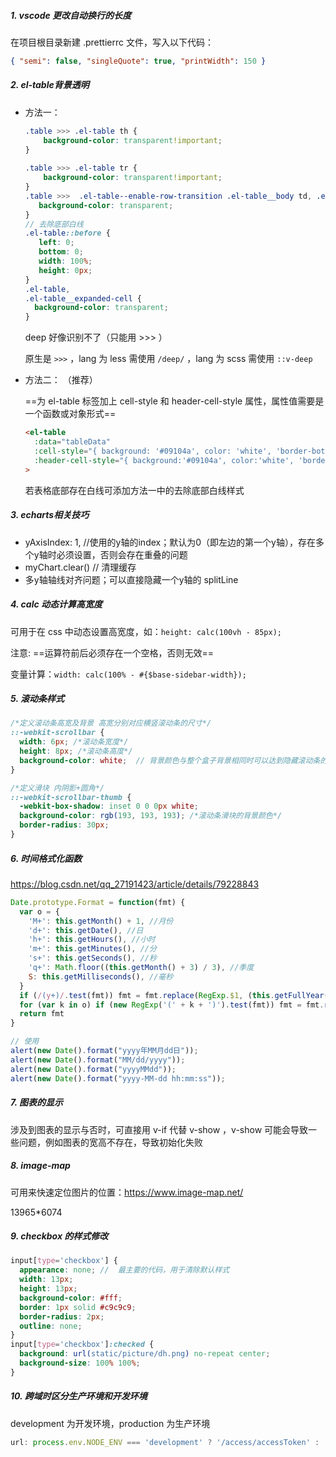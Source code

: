 ##### 1. vscode 更改自动换行的长度

在项目根目录新建 .prettierrc 文件，写入以下代码：

```json
{ "semi": false, "singleQuote": true, "printWidth": 150 }
```



##### 2. el-table背景透明

- 方法一：

  ```scss
  .table >>> .el-table th {
      background-color: transparent!important;
  }
   
  .table >>> .el-table tr {
      background-color: transparent!important;
  }
  .table >>>  .el-table--enable-row-transition .el-table__body td, .el-table .cell{
     background-color: transparent;
  }
  // 去除底部白线
  .el-table::before {
  	 left: 0;
  	 bottom: 0;
  	 width: 100%;
  	 height: 0px;
  }
  .el-table,
  .el-table__expanded-cell {
    background-color: transparent;
  }
  ```

  deep 好像识别不了（只能用 >>> ）

  原生是 `>>>` ，lang 为 less 需使用 `/deep/` ，lang 为 scss 需使用 `::v-deep` 

- 方法二：   （推荐）

  ==为 el-table 标签加上 cell-style 和 header-cell-style 属性，属性值需要是一个函数或对象形式==

  ```html
  <el-table
    :data="tableData"
    :cell-style="{ background: '#09104a', color: 'white', 'border-bottom': '0px' }"
    :header-cell-style="{ background:'#09104a', color:'white', 'border-bottom':'0px' }"
  >
  ```

  若表格底部存在白线可添加方法一中的去除底部白线样式
  
  

##### 3. echarts相关技巧

- yAxisIndex: 1, //使用的y轴的index；默认为0（即左边的第一个y轴），存在多个y轴时必须设置，否则会存在重叠的问题
- myChart.clear()  // 清理缓存
- 多y轴轴线对齐问题；可以直接隐藏一个y轴的 splitLine



##### 4. calc 动态计算高宽度

可用于在 css 中动态设置高宽度，如：`height: calc(100vh - 85px);`

注意: ==运算符前后必须存在一个空格，否则无效==

变量计算：`width: calc(100% - #{$base-sidebar-width});`



##### 5. 滚动条样式

```scss
/*定义滚动条高宽及背景 高宽分别对应横竖滚动条的尺寸*/
::-webkit-scrollbar { 
  width: 6px; /*滚动条宽度*/
  height: 8px; /*滚动条高度*/
  background-color: white;	// 背景颜色与整个盒子背景相同时可以达到隐藏滚动条的效果
}

/*定义滑块 内阴影+圆角*/
::-webkit-scrollbar-thumb { 
  -webkit-box-shadow: inset 0 0 0px white;
  background-color: rgb(193, 193, 193); /*滚动条滑块的背景颜色*/
  border-radius: 30px;
}
```



##### 6. 时间格式化函数

https://blog.csdn.net/qq_27191423/article/details/79228843

```js
Date.prototype.Format = function(fmt) {
  var o = {
    'M+': this.getMonth() + 1, //月份
    'd+': this.getDate(), //日
    'h+': this.getHours(), //小时
    'm+': this.getMinutes(), //分
    's+': this.getSeconds(), //秒
    'q+': Math.floor((this.getMonth() + 3) / 3), //季度
    S: this.getMilliseconds(), //毫秒
  }
  if (/(y+)/.test(fmt)) fmt = fmt.replace(RegExp.$1, (this.getFullYear() + '').substr(4 - RegExp.$1.length))
  for (var k in o) if (new RegExp('(' + k + ')').test(fmt)) fmt = fmt.replace(RegExp.$1, RegExp.$1.length == 1 ? o[k] : ('00' + o[k]).substr(('' + o[k]).length))
  return fmt
}

// 使用
alert(new Date().format("yyyy年MM月dd日"));
alert(new Date().format("MM/dd/yyyy"));
alert(new Date().format("yyyyMMdd"));
alert(new Date().format("yyyy-MM-dd hh:mm:ss"));
```



##### 7. 图表的显示

涉及到图表的显示与否时，可直接用 v-if 代替 v-show ，v-show 可能会导致一些问题，例如图表的宽高不存在，导致初始化失败



##### 8. image-map

可用来快速定位图片的位置：https://www.image-map.net/

13965*6074



##### 9. checkbox 的样式修改

```scss
input[type='checkbox'] {
  appearance: none;	// 	最主要的代码，用于清除默认样式
  width: 13px;
  height: 13px;
  background-color: #fff;
  border: 1px solid #c9c9c9;
  border-radius: 2px;
  outline: none;
}
input[type='checkbox']:checked {
  background: url(static/picture/dh.png) no-repeat center;
  background-size: 100% 100%;
}
```



##### 10. 跨域时区分生产环境和开发环境

development 为开发环境，production 为生产环境

```js
url: process.env.NODE_ENV === 'development' ? '/access/accessToken' : 'http://124.70.195.185:8090/accessToken',
```



